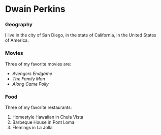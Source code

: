 # Dwain Perkins
### Geography

I live in the city of San Diego, in the state of California, in the United States of America.

### Movies

Three of my favorite movies are:

- *Avengers Endgame*
- *The Family Man*
- *Along Came Polly*

### Food

Three of my favorite restaurants:

1. Homestyle Hawaiian in Chula Vista
2. Barbeque House in Pont Loma
3. Flemings in La Jolla 

